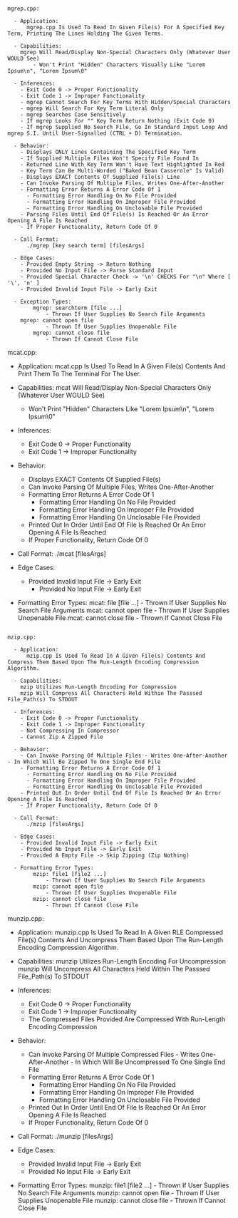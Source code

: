 ~~~~~~~~~~~~~~~~~~~~~~~~~~~~~~~~~~~~~~~~~~~~~~~~~~~~~~~~~~~~~~~~~~~~~~~~~~~~~~~~~~~~~~~~~~~~~~~~~~~~~~~~~~~~~~~~~~~~~~~~~~~~~~~~~~~~~~~~~~~

mgrep.cpp:

  - Application:
	  mgrep.cpp Is Used To Read In Given File(s) For A Specified Key Term, Printing The Lines Holding The Given Terms.
  
  - Capabilities:
	mgrep Will Read/Display Non-Special Characters Only (Whatever User WOULD See)
		- Won't Print "Hidden" Characters Visually Like "Lorem Ipsum\n", "Lorem Ipsum\0"

  - Inferences:
    - Exit Code 0 -> Proper Functionality
    - Exit Code 1 -> Improper Functionality
    - mgrep Cannot Search For Key Terms With Hidden/Special Characters
    - mgrep Will Search For Key Term Literal Only
    - mgrep Searches Case Sensitively
    - If mgrep Looks For "" Key Term Return Nothing (Exit Code 0)
    - If mgrep Supplied No Search File, Go In Standard Input Loop And mgrep S.I. Until User-Signalled (CTRL + D) Termination.

  - Behavior:
    - Displays ONLY Lines Containing The Specified Key Term
    - If Supplied Multiple Files Won't Specify File Found In
    - Returned Line With Key Term Won't Have Text Highlighted In Red
    - Key Term Can Be Multi-Worded ("Baked Bean Casserole" Is Valid)
    - Displays EXACT Contents Of Supplied File(s) Line
    - Can Invoke Parsing Of Multiple Files, Writes One-After-Another
    - Formatting Error Returns A Error Code Of 1
      - Formatting Error Handling On No File Provided
      - Formatting Error Handling On Improper File Provided
      - Formatting Error Handling On Unclosable File Provided
    - Parsing Files Until End Of File(s) Is Reached Or An Error Opening A File Is Reached
    - If Proper Functionality, Return Code Of 0

  - Call Format:
	  ./mgrep [key search term] [filesArgs]

  - Edge Cases:
    - Provided Empty String -> Return Nothing
    - Provided No Input File -> Parse Standard Input
    - Provided Special Character Check -> '\n' CHECKS For "\n" Where [ '\', 'n' ]
    - Provided Invalid Input File -> Early Exit

  - Exception Types:
    	mgrep: searchterm [file ...]
      		- Thrown If User Supplies No Search File Arguments
   	mgrep: cannot open file
      		- Thrown If User Supplies Unopenable File
    	mgrep: cannot close file
     		- Thrown If Cannot Close File

~~~~~~~~~~~~~~~~~~~~~~~~~~~~~~~~~~~~~~~~~~~~~~~~~~~~~~~~~~~~~~~~~~~~~~~~~~~~~~~~~~~~~~~~~~~~~~~~~~~~~~~~~~~~~~~~~~~~~~~~~~~~~~~~~~~~~~~~~~~

mcat.cpp:

  - Application:
	  mcat.cpp Is Used To Read In A Given File(s) Contents And Print Them To The Terminal For The User.
  
  - Capabilities:
    mcat Will Read/Display Non-Special Characters Only (Whatever User WOULD See)
      - Won't Print "Hidden" Characters Like "Lorem Ipsum\n", "Lorem Ipsum\0"

  - Inferences:
    - Exit Code 0 -> Proper Functionality
    - Exit Code 1 -> Improper Functionality

  - Behavior:
    - Displays EXACT Contents Of Supplied File(s)
    - Can Invoke Parsing Of Multiple Files, Writes One-After-Another
    - Formatting Error Returns A Error Code Of 1
      - Formatting Error Handling On No File Provided
      - Formatting Error Handling On Improper File Provided
      - Formatting Error Handling On Unclosable File Provided
    - Printed Out In Order Until End Of File Is Reached Or An Error Opening A File Is Reached
    - If Proper Functionality, Return Code Of 0

  - Call Format:
	  ./mcat [filesArgs]

  - Edge Cases:
  	- Provided Invalid Input File -> Early Exit
	  - Provided No Input File -> Early Exit

  - Formatting Error Types:
    	mcat: file [file ...]
      		- Thrown If User Supplies No Search File Arguments
    	mcat: cannot open file
      		- Thrown If User Supplies Unopenable File
    	mcat: cannot close file
      		- Thrown If Cannot Close File

~~~~~~~~~~~~~~~~~~~~~~~~~~~~~~~~~~~~~~~~~~~~~~~~~~~~~~~~~~~~~~~~~~~~~~~~~~~~~~~~~~~~~~~~~~~~~~~~~~~~~~~~~~~~~~~~~~~~~~~~~~~~~~~~~~~~~~~~~~~

mzip.cpp:

  - Application:
	  mzip.cpp Is Used To Read In A Given File(s) Contents And Compress Them Based Upon The Run-Length Encoding Compression Algorithm.
  
  - Capabilities:
    mzip Utilizes Run-Length Encoding For Compression
    mzip Will Compress All Characters Held Within The Passsed File_Path(s) To STDOUT

  - Inferences:
    - Exit Code 0 -> Proper Functionality
    - Exit Code 1 -> Improper Functionality
    - Not Compressing In Compressor
    - Cannot Zip A Zipped File

  - Behavior:
    - Can Invoke Parsing Of Multiple Files - Writes One-After-Another - In Which Will Be Zipped To One Single End File
    - Formatting Error Returns A Error Code Of 1
      - Formatting Error Handling On No File Provided
      - Formatting Error Handling On Improper File Provided
      - Formatting Error Handling On Unclosable File Provided
    - Printed Out In Order Until End Of File Is Reached Or An Error Opening A File Is Reached
    - If Proper Functionality, Return Code Of 0

  - Call Format:
	  ./mzip [filesArgs]

  - Edge Cases:
    - Provided Invalid Input File -> Early Exit
    - Provided No Input File -> Early Exit
    - Provided A Empty File -> Skip Zipping (Zip Nothing)

  - Formatting Error Types:
    	mzip: file1 [file2 ...]
      		- Thrown If User Supplies No Search File Arguments
    	mzip: cannot open file
      		- Thrown If User Supplies Unopenable File
    	mzip: cannot close file
      		- Thrown If Cannot Close File

~~~~~~~~~~~~~~~~~~~~~~~~~~~~~~~~~~~~~~~~~~~~~~~~~~~~~~~~~~~~~~~~~~~~~~~~~~~~~~~~~~~~~~~~~~~~~~~~~~~~~~~~~~~~~~~~~~~~~~~~~~~~~~~~~~~~~~~~~~~

munzip.cpp:

  - Application:
	munzip.cpp Is Used To Read In A Given RLE Compressed File(s) Contents And Uncompress Them Based Upon The Run-Length Encoding Compression Algorithm.
  
  - Capabilities:
	munzip Utilizes Run-Length Encoding For Uncompression
	munzip Will Uncompress All Characters Held Within The Passsed File_Path(s) To STDOUT

  - Inferences:
  	- Exit Code 0 -> Proper Functionality
	- Exit Code 1 -> Improper Functionality
	- The Compressed Files Provided Are Compressed With Run-Length Encoding Compression

  - Behavior:
	- Can Invoke Parsing Of Multiple Compressed Files  - Writes One-After-Another -  In Which Will Be Uncompressed To One Single End File
	- Formatting Error Returns A Error Code Of 1
		- Formatting Error Handling On No File Provided
		- Formatting Error Handling On Improper File Provided
		- Formatting Error Handling On Unclosable File Provided
	- Printed Out In Order Until End Of File Is Reached Or An Error Opening A File Is Reached
	- If Proper Functionality, Return Code Of 0

  - Call Format:
	./munzip [filesArgs]

  - Edge Cases:
    - Provided Invalid Input File -> Early Exit
	- Provided No Input File -> Early Exit

  - Formatting Error Types:
	munzip: file1 [file2 ...]
		- Thrown If User Supplies No Search File Arguments
	munzip: cannot open file
		- Thrown If User Supplies Unopenable File
	munzip: cannot close file
		- Thrown If Cannot Close File

~~~~~~~~~~~~~~~~~~~~~~~~~~~~~~~~~~~~~~~~~~~~~~~~~~~~~~~~~~~~~~~~~~~~~~~~~~~~~~~~~~~~~~~~~~~~~~~~~~~~~~~~~~~~~~~~~~~~~~~~~~~~~~~~~~~~~~~~~~~
